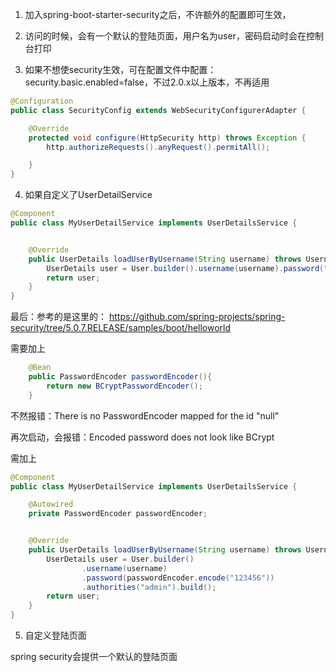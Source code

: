 1. 加入spring-boot-starter-security之后，不许额外的配置即可生效，

2. 访问的时候，会有一个默认的登陆页面，用户名为user，密码启动时会在控制台打印

3. 如果不想使security生效，可在配置文件中配置：security.basic.enabled=false，不过2.0.x以上版本，不再适用


```java
@Configuration
public class SecurityConfig extends WebSecurityConfigurerAdapter {

    @Override
    protected void configure(HttpSecurity http) throws Exception {
        http.authorizeRequests().anyRequest().permitAll();

    }
}
```

4. 如果自定义了UserDetailService
```java
@Component
public class MyUserDetailService implements UserDetailsService {


    @Override
    public UserDetails loadUserByUsername(String username) throws UsernameNotFoundException {
        UserDetails user = User.builder().username(username).password("123456").authorities("admin").build();
        return user;
    }
}
```

最后：参考的是这里的：
https://github.com/spring-projects/spring-security/tree/5.0.7.RELEASE/samples/boot/helloworld

需要加上
```java
    @Bean
    public PasswordEncoder passwordEncoder(){
        return new BCryptPasswordEncoder();
    }

```

不然报错：There is no PasswordEncoder mapped for the id "null"


再次启动，会报错：Encoded password does not look like BCrypt


需加上 

```java
@Component
public class MyUserDetailService implements UserDetailsService {

    @Autowired
    private PasswordEncoder passwordEncoder;


    @Override
    public UserDetails loadUserByUsername(String username) throws UsernameNotFoundException {
        UserDetails user = User.builder()
                .username(username)
                .password(passwordEncoder.encode("123456"))
                .authorities("admin").build();
        return user;
    }
}

```

5. 自定义登陆页面

spring security会提供一个默认的登陆页面
